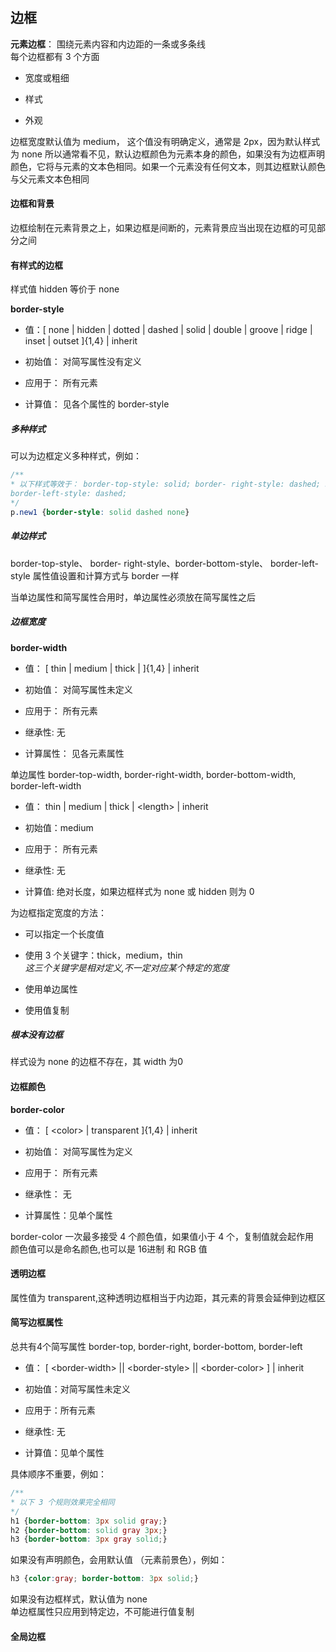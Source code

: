## 边框
**元素边框**： 围绕元素内容和内边距的一条或多条线\
每个边框都有 3 个方面
- 宽度或粗细

- 样式
- 外观

边框宽度默认值为 medium， 这个值没有明确定义，通常是 2px，因为默认样式为 none 所以通常看不见，默认边框颜色为元素本身的颜色，如果没有为边框声明颜色，它将与元素的文本色相同。如果一个元素没有任何文本，则其边框默认颜色与父元素文本色相同

#### 边框和背景
边框绘制在元素背景之上，如果边框是间断的，元素背景应当出现在边框的可见部分之间

#### 有样式的边框
样式值 hidden 等价于 none

**border-style**

- 值：[ none | hidden | dotted | dashed | solid | double | groove | ridge | inset | outset ]{1,4} | inherit

- 初始值： 对简写属性没有定义
- 应用于： 所有元素
- 计算值： 见各个属性的 border-style

##### 多种样式
可以为边框定义多种样式，例如：
```css
/**
* 以下样式等效于： border-top-style: solid; border- right-style: dashed; border-bottom-style: none;
border-left-style: dashed;
*/
p.new1 {border-style: solid dashed none}
```
##### 单边样式
border-top-style、 border- right-style、border-bottom-style、
border-left-style
属性值设置和计算方式与 border 一样

当单边属性和简写属性合用时，单边属性必须放在简写属性之后

##### 边框宽度
**border-width**

- 值： [ thin | medium | thick | <length> ]{1,4} | inherit

- 初始值： 对简写属性未定义
- 应用于： 所有元素
- 继承性: 无
- 计算属性： 见各元素属性

单边属性
border-top-width, border-right-width, border-bottom-width, border-left-width
- 值： thin | medium | thick | \<length> | inherit

- 初始值：medium
- 应用于： 所有元素
- 继承性: 无
- 计算值: 绝对长度，如果边框样式为 none 或 hidden 则为 0

为边框指定宽度的方法：
- 可以指定一个长度值

- 使用 3 个关键字：thick，medium，thin\
*这三个关键字是相对定义,不一定对应某个特定的宽度*
- 使用单边属性
- 使用值复制

##### 根本没有边框
样式设为 none 的边框不存在，其 width 为0

#### 边框颜色
**border-color**
- 值： [ \<color> | transparent ]{1,4} | inherit

- 初始值： 对简写属性为定义
- 应用于： 所有元素
- 继承性： 无
- 计算属性：见单个属性

border-color 一次最多接受 4 个颜色值，如果值小于 4 个，复制值就会起作用\
颜色值可以是命名颜色,也可以是 16进制 和 RGB 值

#### 透明边框
属性值为 transparent,这种透明边框相当于内边距，其元素的背景会延伸到边框区

#### 简写边框属性
总共有4个简写属性
border-top, border-right, border-bottom, border-left

- 值： [ \<border-width> || \<border-style> || \<border-color> ] | inherit

- 初始值：对简写属性未定义
- 应用于：所有元素
- 继承性: 无
- 计算值：见单个属性

具体顺序不重要，例如：
```css
/**
* 以下 3 个规则效果完全相同
*/
h1 {border-bottom: 3px solid gray;}
h2 {border-bottom: solid gray 3px;}
h3 {border-bottom: 3px gray solid;}
```
如果没有声明颜色，会用默认值 （元素前景色），例如：
```css
h3 {color:gray; border-bottom: 3px solid;}
```

如果没有边框样式，默认值为 none\
单边框属性只应用到特定边，不可能进行值复制

#### 全局边框